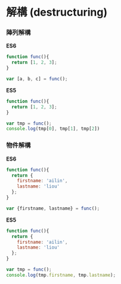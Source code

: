# 解構 (destructuring)

### 陣列解構

**ES6**

```js
function func(){
  return [1, 2, 3];
}

var [a, b, c] = func();
```

**ES5**

```js
function func(){
  return [1, 2, 3];
}

var tmp = func();
console.log(tmp[0], tmp[1], tmp[2])
```

### 物件解構

**ES6**

```js
function func(){
  return {
    firstname: 'ailin',
    lastname: 'liou'
  };
}

var {firstname, lastname} = func();
```

**ES5**

```js
function func(){
  return {
    firstname: 'ailin',
    lastname: 'liou'
  };
}

var tmp = func();
console.log(tmp.firstname, tmp.lastname);
```